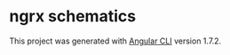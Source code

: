 # ngrx schematics

This project was generated with [Angular CLI](https://github.com/angular/angular-cli) version 1.7.2.
